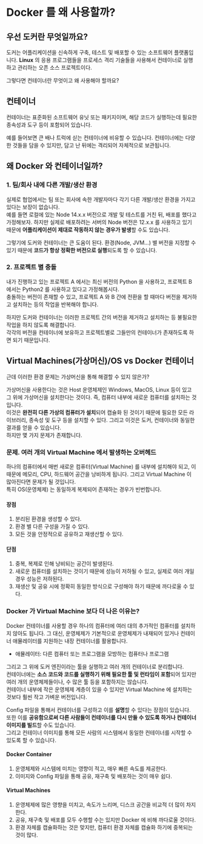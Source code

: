 # Docker 를 왜 사용할까?

## 우선 도커란 무엇일까요?    
도커는 어플리케이션을 신속하게 구축, 테스트 및 배포할 수 있는 소프트웨어 플랫폼입니다.
**Linux** 의 응용 프로그램들을 프로세스 격리 기술들을 사용해서 컨테이너로 실행하고 관리하는 오픈 소스 프로젝트이다.   

그렇다면 컨테이너란 무엇이고 왜 사용해야 할까요?

## 컨테이너
컨테이너는 표준화된 소프트웨어 유닛 또는 패키지이며, 해당 코드가 실행하는데 필요한 종속성과 도구 등이 포함되어 있습니다.     

예를 들어보면 큰 배나 트럭에 싣는 컨테이너에 비유할 수 있습니다.
컨테이너에는 다양한 것들을 담을 수 있지만, 담고 난 뒤에는 격리되어 자체적으로 보관됩니다.

## 왜 Docker 와 컨테이너일까?
### 1. 팀/회사 내에 다른 개발/생산 환경
실제로 협업에서는 팀 또는 회사에 속한 개발자마다 각기 다른 개발/생산 환경을 가지고 있다는 보장이 없습니다.   
예를 들면 로컬에 있는 Node 14.x.x 버전으로 개발 및 테스트를 거친 뒤, 배포를 했다고 가정해보자. 
하지만 실제로 배포하려는 서버의 Node 버전은 12.x.x 를 사용하고 있기 때문에 **어플리케이션이 제대로 작동하지 않는 경우가 발생**할 수도 있습니다.

그렇기에 도커와 컨테이너는 큰 도움이 된다.
환경(Node, JVM...) 별 버전을 지정할 수 있기 때문에 **코드가 항상 정확한 버전으로 실행**되도록 할 수 있습니다.

### 2. 프로젝트 별 충돌
내가 진행하고 있는 프로젝트 A 에서는 최신 버전의 Python 을 사용하고, 프로젝트 B 에서는 Python2 를 사용하고 있다고 가정해봅시다.   
충돌하는 버전이 존재할 수 있고, 프로젝트 A 와 B 간에 전환을 할 때마다 버전을 제거하고 설치하는 등의 작업을 반복해야 합니다.

하지만 도커와 컨테이너는 이러한 프로젝트 간의 버전을 제거하고 설치하는 등 불필요한 작업을 하지 않도록 해결합니다.    
각각의 버전을 컨테이너에 보유하고 프로젝트별로 그들만의 컨테이너가 존재하도록 하면 되기 때문입니다.

## Virtual Machines(가상머신)/OS vs Docker 컨테이너
근데 이러한 환경 문제는 가상머신을 통해 해결할 수 있지 않은가?

가상머신을 사용한다는 것은 Host 운영체제인 Windows, MacOS, Linux 등이 있고 그 위에 가상머신을 설치한다는 것이다.
즉, 컴퓨터 내부에 새로운 컴퓨터를 설치하는 것입니다.   
이것은 **완전히 다른 가상의 컴퓨터가 설치**되어 캡슐화 된 것이기 때문에 필요한 모든 라이브러리, 종속성 및 도구 등을 설치할 수 있다.
그리고 이것은 도커, 컨테이너와 동일한 결과를 얻을 수 있습니다.     
하지만 몇 가지 문제가 존재합니다.

### 문제. 여러 개의 Virtual Machine 에서 발생하는 오버헤드
하나의 컴퓨터에서 매번 새로운 컴퓨터(Virtual Machine) 를 내부에 설치해야 되고, 
이 때문에 메모리, CPU, 하드웨어 공간을 낭비하게 됩니다. 그리고 Virtual Machine 이 많아진다면 문제가 될 것입니다.   
특히 OS(운영체제) 는 동일하게 복제되어 존재하는 경우가 빈번합니다.

#### 장점
1. 분리된 환경을 생성할 수 있다.
2. 환경 별 다른 구성을 가질 수 있다.
3. 모든 것을 안정적으로 공유하고 재생산할 수 있다.

#### 단점
1. 중복, 복제로 인해 낭비되는 공간이 발생된다.
2. 새로운 컴퓨터를 설치하는 것이기 때문에 성능이 저하될 수 있고, 실제로 여러 개일 경우 성능은 저하된다.
3. 재생산 및 공유 시에 정확히 동일한 방식으로 구성해야 하기 때문에 까다로울 수 있다.

### Docker 가 Virtual Machine 보다 더 나은 이유는?
Docker 컨테이너를 사용할 경우 하나의 컴퓨터에 여러 대의 추가적인 컴퓨터를 설치하지 않아도 됩니다.
그 대신, 운영체제가 기본적으로 운영체제가 내재되어 있거나 컨테이너 애뮬레이터를 지원하는 내장 컨테이너를 활용합니다.

- 애뮬레이터: 다른 컴퓨터 또는 프로그램을 모방하는 컴퓨터나 프로그램

그리고 그 위에 도커 엔진이라는 툴을 실행하고 여러 개의 컨테이너로 분리합니다.    
컨테이너에는 **소스 코드와 코드를 실행하기 위해 필요한 툴 및 런타임이 포함**되어 있지만 여러 개의 운영체제들이나, 수 많은 툴 등을 포함하지는 않습니다.    
컨테이너 내부에 작은 운영체제 계층이 있을 수 있지만 Virtual Machine 에 설치하는 것보다 훨씬 작고 가벼운 버전입니다.   

Config 파일을 통해서 컨테이너를 구성하고 이를 **설명**할 수 있다는 장점이 있습니다.    
또한 이를 **공유함으로써 다른 사람들이 컨테이너를 다시 만들 수 있도록 하거나 컨테이너 이미지를 빌드**할 수도 있습니다.    
그리고 컨테이너 이미지를 통해 모든 사람의 시스템에서 동일한 컨테이너를 시작할 수 있도록 할 수 있습니다.

#### Docker Container
1. 운영체제와 시스템에 미치는 영향이 적고, 매우 빠른 속도를 제공한다.
2. 이미지와 Config 파일을 통해 공유, 재구축 및 배포하는 것이 매우 쉽다.

#### Virtual Machines
1. 운영체제에 많은 영향을 미치고, 속도가 느리며, 디스크 공간을 비교적 더 많이 차지 한다.
2. 공유, 재구축 및 배포를 모두 수행할 수는 있지만 Docker 에 비해 까다로울 것이다.
3. 환경 자체를 캡슐화하는 것은 맞지만, 컴퓨터 환경 자체를 캡슐화 하기에 중복되는 것이 많다.
